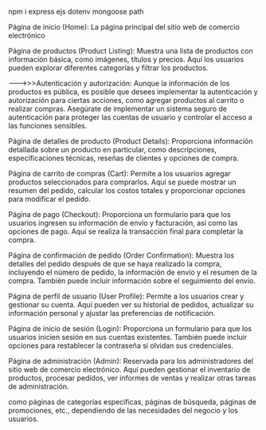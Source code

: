 npm i express ejs dotenv mongoose path


Página de inicio (Home): La página principal del sitio web de comercio electrónico

Página de productos (Product Listing): Muestra una lista de productos con información básica, como imágenes, títulos y precios. 
Aquí los usuarios pueden explorar diferentes categorías y filtrar los productos.

--->>>Autenticación y autorización: Aunque la información de los productos es pública, es posible que desees implementar la autenticación y autorización para ciertas acciones, como agregar productos al carrito o realizar compras. Asegúrate de implementar un sistema seguro de autenticación para proteger las cuentas de usuario y controlar el acceso a las funciones sensibles.

Página de detalles de producto (Product Details): 
Proporciona información detallada sobre un producto en particular, como descripciones, especificaciones técnicas, reseñas de clientes y opciones de compra.

Página de carrito de compras (Cart): Permite a los usuarios agregar productos seleccionados para comprarlos. 
Aquí se puede mostrar un resumen del pedido, calcular los costos totales y proporcionar opciones para modificar el pedido.

Página de pago (Checkout): Proporciona un formulario para que los usuarios ingresen su información de envío y facturación, 
así como las opciones de pago. Aquí se realiza la transacción final para completar la compra.

Página de confirmación de pedido (Order Confirmation): Muestra los detalles del pedido después de que se haya realizado la compra, incluyendo el número de pedido, la información de envío y el resumen de la compra. 
También puede incluir información sobre el seguimiento del envío.

Página de perfil de usuario (User Profile): Permite a los usuarios crear y gestionar su cuenta. 
Aquí pueden ver su historial de pedidos, actualizar su información personal y ajustar las preferencias de notificación.

Página de inicio de sesión (Login): Proporciona un formulario para que los usuarios inicien sesión en sus cuentas existentes. 
También puede incluir opciones para restablecer la contraseña si olvidan sus credenciales.

Página de administración (Admin): Reservada para los administradores del sitio web de comercio electrónico. 
Aquí pueden gestionar el inventario de productos, procesar pedidos, ver informes de ventas y realizar otras tareas de administración.





como páginas de categorías específicas, páginas de búsqueda, páginas de promociones, etc., dependiendo de las necesidades del negocio y los usuarios.